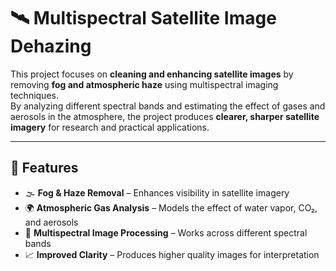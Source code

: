 # 🛰️ Multispectral Satellite Image Dehazing

This project focuses on **cleaning and enhancing satellite images** by removing **fog and atmospheric haze** using multispectral imaging techniques.  
By analyzing different spectral bands and estimating the effect of gases and aerosols in the atmosphere, the project produces **clearer, sharper satellite imagery** for research and practical applications.

---

## 🚀 Features
- 🌫️ **Fog & Haze Removal** – Enhances visibility in satellite imagery  
- 🌍 **Atmospheric Gas Analysis** – Models the effect of water vapor, CO₂, and aerosols  
- 🎨 **Multispectral Image Processing** – Works across different spectral bands  
- 📈 **Improved Clarity** – Produces higher quality images for interpretation  

